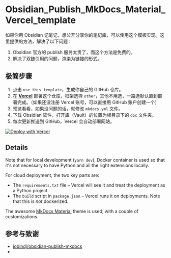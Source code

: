 # Obsidian_Publish_MkDocs_Material_Vercel_template

如果你用 Obsidian 记笔记，想公开分享你的笔记库，可以使用这个模板实现。这里提供的方法，解决了以下问题：

1. Obsidian 官方的 publish 服务太贵了，而这个方法是免费的。
2. 解决了双链引用的问题，渲染为链接的形式。

## 极简步骤

1. 点击 `use this template`，生成你自己的 GitHub 仓库。
2. 在 [**Vercel**](https://vercel.com/) 部署这个仓库，框架选择 `other`，其他不用选，一路选默认直到部署完成。（如果还没注册 Vercel 账号，可以直接用 GitHub 账户创建一个）
3. 预览看看，如果没问题的话，就修改 `mkdocs.yml` 文件。
4. 下载 Obsidian 软件，打开库（Vault）的位置为根目录下的 `doc` 文件夹。
5. 每次更新推送到 GitHub，Vercel 会自动部署网站。

[![Deploy with Vercel](https://vercel.com/button)](https://vercel.com/import/project?template=https://github.com/linyuxuanlin/Obsidian_Publish_MkDocs_Material_Vercel_template/tree/main)

## Details

Note that for local development (`yarn dev`), Docker container is used so that it's not necessary to have Python and all the right extensions locally.

For cloud deployment, the two key parts are:

- The `requirements.txt` file – Vercel will see it and treat the deployment as a Python project.
- The `build` script in `package.json` – Vercel runs it on deployments. Note that this is _not_ dockerized.

The awesome [MkDocs Material](https://squidfunk.github.io/mkdocs-material/) theme is used, with a couple of customizations.

## 参考与致谢

- [jobindj/obsidian-publish-mkdocs](https://github.com/jobindj/obsidian-publish-mkdocs)
-
